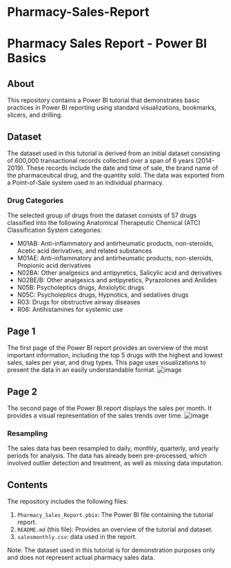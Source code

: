 # Pharmacy-Sales-Report
# Pharmacy Sales Report - Power BI Basics

## About
This repository contains a Power BI tutorial that demonstrates basic practices in Power BI reporting using standard visualizations, bookmarks, slicers, and drilling.

## Dataset
The dataset used in this tutorial is derived from an initial dataset consisting of 600,000 transactional records collected over a span of 6 years (2014-2019). These records include the date and time of sale, the brand name of the pharmaceutical drug, and the quantity sold. The data was exported from a Point-of-Sale system used in an individual pharmacy.

### Drug Categories
The selected group of drugs from the dataset consists of 57 drugs classified into the following Anatomical Therapeutic Chemical (ATC) Classification System categories:

-  M01AB: Anti-inflammatory and antirheumatic products, non-steroids, Acetic acid derivatives, and related substances
-  M01AE: Anti-inflammatory and antirheumatic products, non-steroids, Propionic acid derivatives
-  N02BA: Other analgesics and antipyretics, Salicylic acid and derivatives
-  N02BE/B: Other analgesics and antipyretics, Pyrazolones and Anilides
-  N05B: Psycholeptics drugs, Anxiolytic drugs
-  N05C: Psycholeptics drugs, Hypnotics, and sedatives drugs
-  R03: Drugs for obstructive airway diseases
-  R06: Antihistamines for systemic use

## Page 1
The first page of the Power BI report provides an overview of the most important information, including the top 5 drugs with the highest and lowest sales, sales per year, and drug types. This page uses visualizations to present the data in an easily understandable format.
![image](https://github.com/Anastasiia-Tetervak/Pharmacy_sales_Power_BI_tutorial/assets/112822472/1cd56700-2b75-480f-a241-477b7b0dd545)

## Page 2
The second page of the Power BI report displays the sales per month. It provides a visual representation of the sales trends over time.
![image](https://github.com/Anastasiia-Tetervak/Pharmacy-Sales-Report---Power-BI-basics/assets/112822472/60d0cbbf-4bb5-421a-92a4-89c2cc1da0e0)

### Resampling
The sales data has been resampled to daily, monthly, quarterly, and yearly periods for analysis. The data has already been pre-processed, which involved outlier detection and treatment, as well as missing data imputation.

## Contents
The repository includes the following files:

1. `Pharmacy_Sales_Report.pbix`: The Power BI file containing the tutorial report.
2. `README.md` (this file): Provides an overview of the tutorial and dataset.
3. `salesmonthly.csv`: data used in the report.

Note: The dataset used in this tutorial is for demonstration purposes only and does not represent actual pharmacy sales data.
